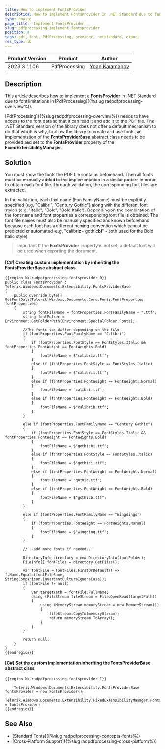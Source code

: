 ```yaml
---
title: How to implement FontsProvider
description: How to implement FontsProvider in .NET Standard due to font limitations in PdfProcessing.
type: how-to 
page_title:  Implement FontsProvider
slug: pdfprocessing-implement-fontsprovider
position: 0
tags: pdf, font, PdfProcessing, provider, netstandard, export
res_type: kb
---
```


|Product Version|Product|Author|
|----|----|----|
|2023.3.1106|PdfProcessing|[Yoan Karamanov](https://www.telerik.com/blogs/author/yoan-karamanov)|

## Description
 
This article describes how to implement a **FontsProvider** in .NET Standard due to font limitations in [PdfProcessing]({%slug radpdfprocessing-overview%}). 

[PdfProcessing]({%slug radpdfprocessing-overview%}) needs to have access to the font data so that it can read it and add it to the PDF file. The .NET Standard version of the library does not offer a default mechanism to do that which is why, to allow the library to create and use fonts, an implementation of the **FontsProviderBase** abstract class needs to be provided and set to the **FontsProvider** property of the **FixedExtensibilityManager**.

## Solution

You must know the fonts the PDF file contains beforehand. Then all fonts must be manually added to the implementation in a similar pattern in order to obtain each font file. Through validation, the corresponding font files are extracted.

In the validation, each font name (FontFamilyName) must be explicitly specified (e.g. "Calibri", "Century Gothic") along with the different font styles (e.g. "Italic", "Bold", "Bold Italic"). Depending on the combination of the font name and font properties a corresponding font file is obtained. The font file names must also be manually specified and known beforehand because each font has a different naming convention which cannot be predicted or automated (e.g. "calibri**z** - gothic**bi**" - both used for the Bold Italic style).

>important If the **FontsProvider** property is not set, a default font will be used when exporting the document.

#### **[C#] Creating custom implementation by inheriting the FontsProviderBase abstract class**
	{{region kb-radpdfprocessing-fontsprovider_0}}
	public class FontsProvider : Telerik.Windows.Documents.Extensibility.FontsProviderBase
	{
    	public override byte[] GetFontData(Telerik.Windows.Documents.Core.Fonts.FontProperties fontProperties)
    	{
        	string fontFileName = fontProperties.FontFamilyName + ".ttf";
        	string fontFolder = Environment.GetFolderPath(Environment.SpecialFolder.Fonts);

        	//The fonts can differ depending on the file
        	if (fontProperties.FontFamilyName == "Calibri")
        	{
	            if (fontProperties.FontStyle == FontStyles.Italic && fontProperties.FontWeight == FontWeights.Bold)
            	{
	                fontFileName = $"calibriz.ttf";
            	}
            	else if (fontProperties.FontStyle == FontStyles.Italic)
            	{
	                fontFileName = $"calibrii.ttf";
            	}
            	else if (fontProperties.FontWeight == FontWeights.Normal)
            	{
	                fontFileName = "calibri.ttf";
            	}
            	else if (fontProperties.FontWeight == FontWeights.Bold)
            	{
	                fontFileName = $"calibrib.ttf";
            	}
        	}

        	else if (fontProperties.FontFamilyName == "Century Gothic")
        	{
	            if (fontProperties.FontStyle == FontStyles.Italic && fontProperties.FontWeight == FontWeights.Bold)
            	{
	                fontFileName = $"gothicbi.ttf";
            	}
            	else if (fontProperties.FontStyle == FontStyles.Italic)
            	{
	                fontFileName = $"gothici.ttf";
            	}
            	else if (fontProperties.FontWeight == FontWeights.Normal)
            	{
	                fontFileName = "gothic.ttf";
            	}
            	else if (fontProperties.FontWeight == FontWeights.Bold)
            	{
	                fontFileName = $"gothicb.ttf";
            	}
        	}

        	else if (fontProperties.FontFamilyName == "Wingdings")
        	{
	            if (fontProperties.FontWeight == FontWeights.Normal)
            	{
	                fontFileName = $"wingding.ttf";
            	}
        	}

        	//...add more fonts if needed...

        	DirectoryInfo directory = new DirectoryInfo(fontFolder);
        	FileInfo[] fontFiles = directory.GetFiles();

        	var fontFile = fontFiles.FirstOrDefault(f => f.Name.Equals(fontFileName, StringComparison.InvariantCultureIgnoreCase));
        	if (fontFile != null)
        	{
	            var targetPath = fontFile.FullName;
            	using (FileStream fileStream = File.OpenRead(targetPath))
            	{
	                using (MemoryStream memoryStream = new MemoryStream())
                	{
	                    fileStream.CopyTo(memoryStream);
                    	return memoryStream.ToArray();
                	}
            	}
        	}

        	return null;
    	}
	}
	{{endregion}}

#### **[C#] Set the custom implementation inheriting the FontsProviderBase abstract class**
    {{region kb-radpdfprocessing-fontsprovider_1}}

        Telerik.Windows.Documents.Extensibility.FontsProviderBase fontsProvider = new FontsProvider();
        Telerik.Windows.Documents.Extensibility.FixedExtensibilityManager.FontsProvider = fontsProvider;
    {{endregion}}

## See Also
 * [Standard Fonts]({%slug radpdfprocessing-concepts-fonts%})
 * [Cross-Platform Support]({%slug radpdfprocessing-cross-platform%})
